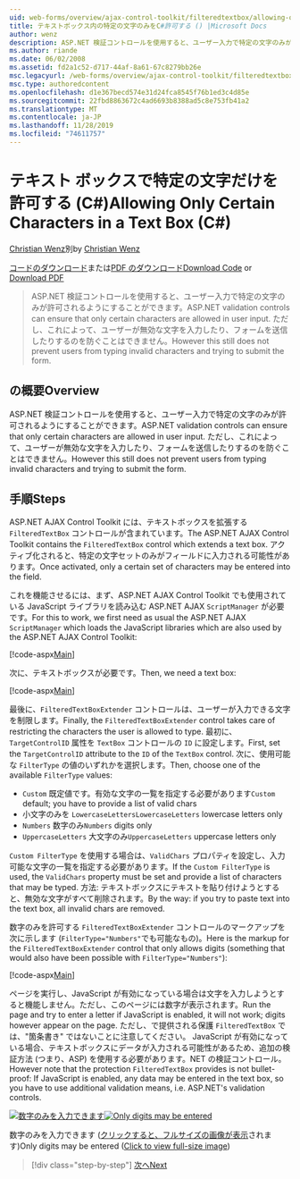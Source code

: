 ```yaml
---
uid: web-forms/overview/ajax-control-toolkit/filteredtextbox/allowing-only-certain-characters-in-a-text-box-cs
title: テキストボックス内の特定の文字のみをC#許可する () |Microsoft Docs
author: wenz
description: ASP.NET 検証コントロールを使用すると、ユーザー入力で特定の文字のみが許可されるようにすることができます。 ただし、これによって、ユーザーが無効な型を入力するのを防ぐことはできません...
ms.author: riande
ms.date: 06/02/2008
ms.assetid: fd2a1c52-d717-44af-8a61-67c8279bb26e
msc.legacyurl: /web-forms/overview/ajax-control-toolkit/filteredtextbox/allowing-only-certain-characters-in-a-text-box-cs
msc.type: authoredcontent
ms.openlocfilehash: d1e367becd574e31d24fca8545f76b1ed3c4d85e
ms.sourcegitcommit: 22fbd8863672c4ad6693b8388ad5c8e753fb41a2
ms.translationtype: MT
ms.contentlocale: ja-JP
ms.lasthandoff: 11/28/2019
ms.locfileid: "74611757"
---
```

# <a name="allowing-only-certain-characters-in-a-text-box-c"></a><span data-ttu-id="dffa7-104">テキスト ボックスで特定の文字だけを許可する (C#)</span><span class="sxs-lookup"><span data-stu-id="dffa7-104">Allowing Only Certain Characters in a Text Box (C#)</span></span>

<span data-ttu-id="dffa7-105">[Christian Wenz](https://github.com/wenz)別</span><span class="sxs-lookup"><span data-stu-id="dffa7-105">by [Christian Wenz](https://github.com/wenz)</span></span>

<span data-ttu-id="dffa7-106">[コードのダウンロード](https://download.microsoft.com/download/4/c/2/4c2def7a-0d23-4055-91f9-1f18504167d7/FilteredTextBox0.cs.zip)または[PDF のダウンロード](https://download.microsoft.com/download/b/6/a/b6ae89ee-df69-4c87-9bfb-ad1eb2b23373/filteredtextbox0CS.pdf)</span><span class="sxs-lookup"><span data-stu-id="dffa7-106">[Download Code](https://download.microsoft.com/download/4/c/2/4c2def7a-0d23-4055-91f9-1f18504167d7/FilteredTextBox0.cs.zip) or [Download PDF](https://download.microsoft.com/download/b/6/a/b6ae89ee-df69-4c87-9bfb-ad1eb2b23373/filteredtextbox0CS.pdf)</span></span>

> <span data-ttu-id="dffa7-107">ASP.NET 検証コントロールを使用すると、ユーザー入力で特定の文字のみが許可されるようにすることができます。</span><span class="sxs-lookup"><span data-stu-id="dffa7-107">ASP.NET validation controls can ensure that only certain characters are allowed in user input.</span></span> <span data-ttu-id="dffa7-108">ただし、これによって、ユーザーが無効な文字を入力したり、フォームを送信したりするのを防ぐことはできません。</span><span class="sxs-lookup"><span data-stu-id="dffa7-108">However this still does not prevent users from typing invalid characters and trying to submit the form.</span></span>

## <a name="overview"></a><span data-ttu-id="dffa7-109">の概要</span><span class="sxs-lookup"><span data-stu-id="dffa7-109">Overview</span></span>

<span data-ttu-id="dffa7-110">ASP.NET 検証コントロールを使用すると、ユーザー入力で特定の文字のみが許可されるようにすることができます。</span><span class="sxs-lookup"><span data-stu-id="dffa7-110">ASP.NET validation controls can ensure that only certain characters are allowed in user input.</span></span> <span data-ttu-id="dffa7-111">ただし、これによって、ユーザーが無効な文字を入力したり、フォームを送信したりするのを防ぐことはできません。</span><span class="sxs-lookup"><span data-stu-id="dffa7-111">However this still does not prevent users from typing invalid characters and trying to submit the form.</span></span>

## <a name="steps"></a><span data-ttu-id="dffa7-112">手順</span><span class="sxs-lookup"><span data-stu-id="dffa7-112">Steps</span></span>

<span data-ttu-id="dffa7-113">ASP.NET AJAX Control Toolkit には、テキストボックスを拡張する `FilteredTextBox` コントロールが含まれています。</span><span class="sxs-lookup"><span data-stu-id="dffa7-113">The ASP.NET AJAX Control Toolkit contains the `FilteredTextBox` control which extends a text box.</span></span> <span data-ttu-id="dffa7-114">アクティブ化されると、特定の文字セットのみがフィールドに入力される可能性があります。</span><span class="sxs-lookup"><span data-stu-id="dffa7-114">Once activated, only a certain set of characters may be entered into the field.</span></span>

<span data-ttu-id="dffa7-115">これを機能させるには、まず、ASP.NET AJAX Control Toolkit でも使用されている JavaScript ライブラリを読み込む ASP.NET AJAX `ScriptManager` が必要です。</span><span class="sxs-lookup"><span data-stu-id="dffa7-115">For this to work, we first need as usual the ASP.NET AJAX `ScriptManager` which loads the JavaScript libraries which are also used by the ASP.NET AJAX Control Toolkit:</span></span>

[!code-aspx[Main](allowing-only-certain-characters-in-a-text-box-cs/samples/sample1.aspx)]

<span data-ttu-id="dffa7-116">次に、テキストボックスが必要です。</span><span class="sxs-lookup"><span data-stu-id="dffa7-116">Then, we need a text box:</span></span>

[!code-aspx[Main](allowing-only-certain-characters-in-a-text-box-cs/samples/sample2.aspx)]

<span data-ttu-id="dffa7-117">最後に、`FilteredTextBoxExtender` コントロールは、ユーザーが入力できる文字を制限します。</span><span class="sxs-lookup"><span data-stu-id="dffa7-117">Finally, the `FilteredTextBoxExtender` control takes care of restricting the characters the user is allowed to type.</span></span> <span data-ttu-id="dffa7-118">最初に、`TargetControlID` 属性を `TextBox` コントロールの `ID` に設定します。</span><span class="sxs-lookup"><span data-stu-id="dffa7-118">First, set the `TargetControlID` attribute to the `ID` of the `TextBox` control.</span></span> <span data-ttu-id="dffa7-119">次に、使用可能な `FilterType` の値のいずれかを選択します。</span><span class="sxs-lookup"><span data-stu-id="dffa7-119">Then, choose one of the available `FilterType` values:</span></span>

- <span data-ttu-id="dffa7-120">`Custom` 既定値です。有効な文字の一覧を指定する必要があります</span><span class="sxs-lookup"><span data-stu-id="dffa7-120">`Custom` default; you have to provide a list of valid chars</span></span>
- <span data-ttu-id="dffa7-121">小文字のみを `LowercaseLetters`</span><span class="sxs-lookup"><span data-stu-id="dffa7-121">`LowercaseLetters` lowercase letters only</span></span>
- <span data-ttu-id="dffa7-122">`Numbers` 数字のみ</span><span class="sxs-lookup"><span data-stu-id="dffa7-122">`Numbers` digits only</span></span>
- <span data-ttu-id="dffa7-123">`UppercaseLetters` 大文字のみ</span><span class="sxs-lookup"><span data-stu-id="dffa7-123">`UppercaseLetters` uppercase letters only</span></span>

<span data-ttu-id="dffa7-124">`Custom FilterType` を使用する場合は、`ValidChars` プロパティを設定し、入力可能な文字の一覧を指定する必要があります。</span><span class="sxs-lookup"><span data-stu-id="dffa7-124">If the `Custom FilterType` is used, the `ValidChars` property must be set and provide a list of characters that may be typed.</span></span> <span data-ttu-id="dffa7-125">方法: テキストボックスにテキストを貼り付けようとすると、無効な文字がすべて削除されます。</span><span class="sxs-lookup"><span data-stu-id="dffa7-125">By the way: if you try to paste text into the text box, all invalid chars are removed.</span></span>

<span data-ttu-id="dffa7-126">数字のみを許可する `FilteredTextBoxExtender` コントロールのマークアップを次に示します (`FilterType="Numbers"`でも可能なもの)。</span><span class="sxs-lookup"><span data-stu-id="dffa7-126">Here is the markup for the `FilteredTextBoxExtender` control that only allows digits (something that would also have been possible with `FilterType="Numbers"`):</span></span>

[!code-aspx[Main](allowing-only-certain-characters-in-a-text-box-cs/samples/sample3.aspx)]

<span data-ttu-id="dffa7-127">ページを実行し、JavaScript が有効になっている場合は文字を入力しようとすると機能しません。ただし、このページには数字が表示されます。</span><span class="sxs-lookup"><span data-stu-id="dffa7-127">Run the page and try to enter a letter if JavaScript is enabled, it will not work; digits however appear on the page.</span></span> <span data-ttu-id="dffa7-128">ただし、で提供される保護 `FilteredTextBox` では、"箇条書き" ではないことに注意してください。 JavaScript が有効になっている場合、テキストボックスにデータが入力される可能性があるため、追加の検証方法 (つまり、ASP) を使用する必要があります。NET の検証コントロール。</span><span class="sxs-lookup"><span data-stu-id="dffa7-128">However note that the protection `FilteredTextBox` provides is not bullet-proof: If JavaScript is enabled, any data may be entered in the text box, so you have to use additional validation means, i.e. ASP.NET's validation controls.</span></span>

<span data-ttu-id="dffa7-129">[![数字のみを入力できます](allowing-only-certain-characters-in-a-text-box-cs/_static/image2.png)](allowing-only-certain-characters-in-a-text-box-cs/_static/image1.png)</span><span class="sxs-lookup"><span data-stu-id="dffa7-129">[![Only digits may be entered](allowing-only-certain-characters-in-a-text-box-cs/_static/image2.png)](allowing-only-certain-characters-in-a-text-box-cs/_static/image1.png)</span></span>

<span data-ttu-id="dffa7-130">数字のみを入力できます ([クリックすると、フルサイズの画像が表示](allowing-only-certain-characters-in-a-text-box-cs/_static/image3.png)されます)</span><span class="sxs-lookup"><span data-stu-id="dffa7-130">Only digits may be entered ([Click to view full-size image](allowing-only-certain-characters-in-a-text-box-cs/_static/image3.png))</span></span>

> [!div class="step-by-step"]
> [<span data-ttu-id="dffa7-131">次へ</span><span class="sxs-lookup"><span data-stu-id="dffa7-131">Next</span></span>](allowing-only-certain-characters-in-a-text-box-vb.md)
